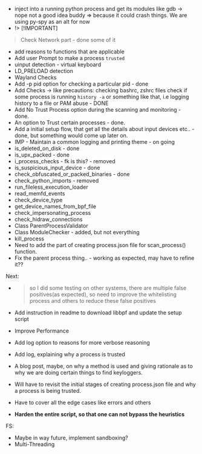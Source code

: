 - inject into a running python process and get its modules like gdb -> nope not a good idea buddy => because it could crash things. We are using py-spy as an alt for now
- !> [!IMPORTANT]
> Check Network part - done some of it
- add reasons to functions that are applicable
- Add user Prompt to make a process `trusted`
- uinput detection - virtual keyboard
- LD_PRELOAD detection
- Wayland Checks
- Add -p pid option for checking a particular pid - done
- Add Checks -> like precautions:
  checking bashrc, zshrc files
  check if some process is running `history -a` or something like that, i.e logging history to a file or PAM abuse - DONE
- Add No Trust Process option during the scanning and monitoring - done.
- An option to Trust certain processes - done.
- Add a initial setup flow, that get all the details about input devices etc.. - done, but something would come up later on.
- IMP - Maintain a common logging and printing theme - on going
- is_deleted_on_disk - done
- is_upx_packed - done
- i_process_checks - fk is this? - removed
- is_suspicious_input_device - done
- check_obfuscated_or_packed_binaries - done
- check_python_imports - removed
- run_fileless_execution_loader 
- read_memfd_events
- check_device_type
- get_device_names_from_bpf_file
- check_impersonating_process
- check_hidraw_connections
- Class ParentProcessValidator
- Class ModuleChecker - added, but not everything
- kill_process
- Need to add the part of creating process.json file for scan_process() function.
- Fix the parent process thing.. - working as expected, may have to refine it??

Next:
- > so I did some testing on other systems, there are multiple false positives(as expected), so need to improve the whitelisting process and others to reduce these false positives

- Add instruction in readme to download libbpf and update the setup script
- Improve Performance
- Add log option to reasons for more verbose reasoning
- Add log, explaining why a process is trusted
- A blog post, maybe, on why a method is used and giving rationale as to why we are doing certain things to find keyloggers.
- Will have to revisit the initial stages of creating process.json file and why a process is being trusted.
- Have to cover all the edge cases like errors and others
- **Harden the entire script, so that one can not bypass the heuristics**

FS:
- Maybe in way future, implement sandboxing?
- Multi-Threading
